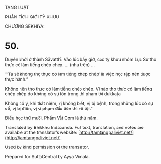  

TẠNG LUẬT

PHÂN TÍCH GIỚI TỲ KHƯU

CHƯƠNG SEKHIYA:

# 50.

Duyên khởi ở thành Sāvatthī: Vào lúc bấy giờ, các tỳ khưu nhóm Lục Sư thọ thực có làm tiếng chép chép. … (như trên) …

“‘Ta sẽ không thọ thực có làm tiếng chép chép’ là việc học tập nên được thực hành.”

Không nên thọ thực có làm tiếng chép chép. Vị nào thọ thực có làm tiếng chép chép do không có sự tôn trọng thì phạm tội dukkaṭa.

Không cố ý, khi thất niệm, vị không biết, vị bị bệnh, trong những lúc có sự cố, vị bị điên, vị vi phạm đầu tiên thì vô tội.”

Điều học thứ mười. Phẩm Vắt Cơm là thứ năm.

Translated by Bhikkhu Indacanda. Full text, translation, and notes are available at the translator’s website: [http://tamtangpaliviet.net/](http://tamtangpaliviet.net/).

Used by kind permission of the translator.

Prepared for SuttaCentral by Ayya Vimala.